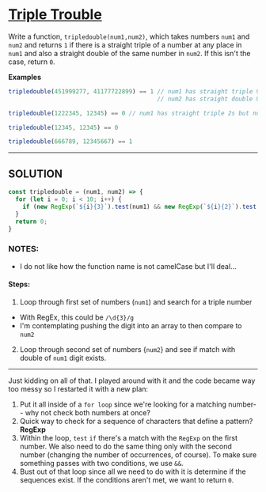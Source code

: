 # [Triple Trouble](https://www.codewars.com/kata/triple-trouble-1)

Write a function, `tripledouble(num1,num2)`, which takes numbers `num1` and `num2` and returns
`1` if there is a straight triple of a number at any place in `num1` and also a straight double 
of the same number in `num2`. If this isn't the case, return `0`.

**Examples**
```js
tripledouble(451999277, 41177722899) == 1 // num1 has straight triple 999s and 
                                          // num2 has straight double 99s

tripledouble(1222345, 12345) == 0 // num1 has straight triple 2s but num2 has only a single 2

tripledouble(12345, 12345) == 0

tripledouble(666789, 12345667) == 1
```

------------------------------------------------------------------------------
## SOLUTION
```js
const tripledouble = (num1, num2) => {
  for (let i = 0; i < 10; i++) {
    if (new RegExp(`${i}{3}`).test(num1) && new RegExp(`${i}{2}`).test(num2)) return 1;
  }
  return 0;
}
```

### NOTES:
* I do not like how the function name is not camelCase but I'll deal...

#### Steps:
1. Loop through first set of numbers (`num1`) and search for a triple number
  * With RegEx, this could be `/\d{3}/g`
  * I'm contemplating pushing the digit into an array to then compare to `num2`
2. Loop through second set of numbers {`num2`} and see if match with double of `num1` digit exists. 

---
Just kidding on all of that. I played around with it and the code became way too messy so I 
restarted it with a new plan:
1. Put it all inside of a `for loop` since we're looking for a matching number-- why not check
both numbers at once? 
2. Quick way to check for a sequence of characters that define a pattern? **RegExp**
3. Within the loop, `test` `if` there's a match with the `RegExp` on the first number. 
We also need to do the same thing only with the second number (changing the number of 
occurrences, of course). To make sure something passes with two conditions, we use `&&`.
4. Bust out of that loop since all we need to do with it is determine if the sequences
exist. If the conditions aren't met, we want to return `0`.

